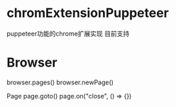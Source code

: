 # chromExtensionPuppeteer
puppeteer功能的chrome扩展实现
目前支持 
# Browser
  browser.pages()
  browser.newPage()
  
  Page
  page.goto()
  page.on("close", () => {})
